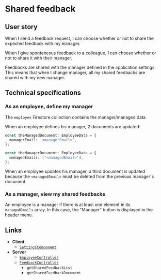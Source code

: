 # Shared feedback

## User story

When I send a feedback request, I can choose whether or not to share the expected feedback with my manager.

When I give spontaneous feedback to a colleague, I can choose whether or not to share it with their manager.

Feedbacks are shared with the manager defined in the application settings.
This means that when I change manager, all my shared feedbacks are shared with my new manager.

## Technical specifications

### As an employee, define my manager

The `employee` Firestore collection contains the manager/managed data.

When an employee defines his manager, 2 documents are updated:

```ts
const theManagedDocument: EmployeeData = {
  managerEmail: '<managerEmail>',
};

const theManagerDocument: EmployeeData = {
  managedEmails: ['<managedEmail>'],
};
```

When an employee updates his manager, a third document is updated because the `<managedEmail>` must be deleted from the previous manager's document.

### As a manager, view my shared feedbacks

An employee is a manager if there is at least one element in its `managedEmails` array.
In this case, the "Manager" button is displayed in the header menu.

## Links

- **Client**
  - [`SettingsComponent`](https://github.com/Zenika/feedzback/blob/main/client/src/app/settings/settings.component.ts)
- **Server**
  - [`EmployeeController`](https://github.com/Zenika/feedzback/blob/main/server/src/employee/employee.controller.ts)
  - [`FeedbackController`](https://github.com/Zenika/feedzback/blob/main/server/src/feedback/feedback.controller.ts)
    - `getSharedFeedbackList`
    - `getSharedFeedbackDocument`
